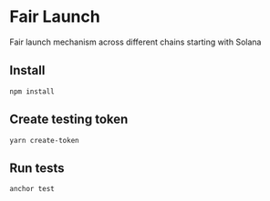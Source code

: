 # Fair Launch
Fair launch mechanism across different chains starting with Solana


## Install 
```
npm install
```

## Create testing token

```
yarn create-token
```

## Run tests
```
anchor test
```

